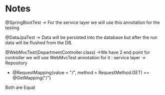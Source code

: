 # Notes 

@SpringBootTest 
-> For the service layer we will use this annotation for the testing

@DataJpaTest
-> Data will be persisted into the database but after the run data will be flushed from the DB.

@WebMvcTest(DepartmentController.class)
->We have 2 end point for controller
we will use WebMvcTest annotation for it :
service layer -> Repository

* @RequestMapping(value = "/", method = RequestMethod.GET) == @GetMapping("/")

Both are Equal
